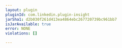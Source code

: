 ```yaml
---
layout: plugin
pluginId: com.linkedin.plugin-insight
jarSha1: d2b030f261d413ea4864ebc267720739bc961bb7
isJarAvailable: true
error: NONE
violations: []

---
```

